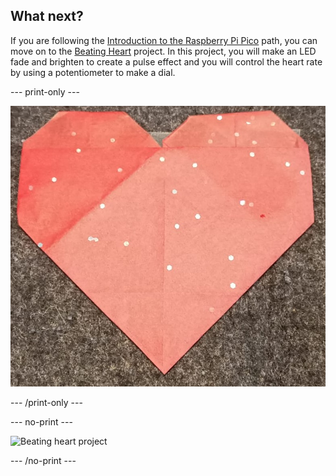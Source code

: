## What next?

If you are following the [Introduction to the Raspberry Pi Pico](https://projects.raspberrypi.org/en/raspberrypi/pico-intro) path, you can move on to the [Beating Heart](https://projects.raspberrypi.org/en/projects/beating-heart) project. In this project, you will make an LED fade and brighten to create a pulse effect and you will control the heart rate by using a potentiometer to make a dial.

--- print-only ---

![Beating heart project](images/heart.png)

--- /print-only ---

--- no-print ---

![Beating heart project](images/heartbeat.gif)

--- /no-print ---

